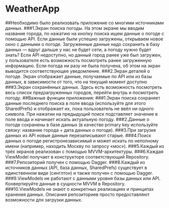 # WeatherApp
##Необходимо было реализовать приложение со многими источниками данных.
###1.Экран поиска погоды. На этом экране мы вводим название города, по нажатию на кнопку поиска ищем данные о погоде с помощью API. 
Если данные были успешно загружены, открываем новое окно с данными о погоде. Загруженные данные надо сохранить в базу данных — вдруг дальше у нас не будет сети, а погоду нужно будет знать?
Если API недоступно, но данный город ранее уже был загружен, у пользователя есть возможность посмотреть ранее загруженную информацию.
Если погода ни разу не была получена, об этом на экран выводится соответствующее уведомление.
###2.Экран деталей о погоде. Экран отображает данные, получаемые по API или из базы данных, в зависимости от того, что на текущий момент доступно
###3.Экран сохранённых данных. Здесь есть возможность посмотреть весь список предзагруженных городов, перейти внутрь и посмотреть погоду.
##Важные функции приложения:
###1.Экран поиска сохраняет данные последнего поиска в поле ввода (используйте для этого SharedPrefs) и отображает их, пока пользователь не ввёл ни одного символа. При нажатии на предыдущий поиск подставляет значение в поле ввода и начинает искать актуальную погоду.
###2.Данные о погоде сохранены в базе данных (в качестве primary key используйте связку: название города + дата данных о погоде).
###3.При загрузке данных из API новые данные перезаписывают старые. 
###4.Поиск данных о погоде регистронезависимый и может искать по неполному имени (например, находить Москву по запросу «мос»).
###5.Каждый из трёх экранов реализован с помощью MVVM-архитектуры.
###6.Каждая ViewModel получает в конструкторе соответствующий Repository.
###7.Репозиторий получен с помощью Dagger.
###8.Каждый из источников данных (API, база данных, SharedPrefs) существует в единственном виде (синглтон) и также получен с помощью Dagger.
###9.ViewModels не работают с данными уровня базы данных или API. Конвертируйте данные в сущности MVVM в Repository.
###10.ViewModels не знают о конкретных реализациях и принципах хранения данных. Описания репозиториев просто предоставляют возможности для загрузки данных.